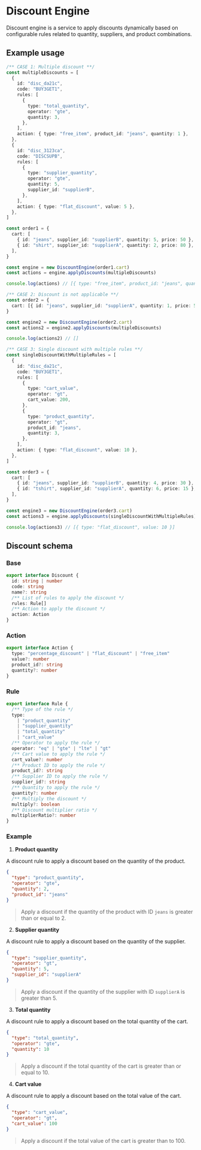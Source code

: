 # Discount Engine

Discount engine is a service to apply discounts dynamically based on configurable rules related to quantity, suppliers, and product combinations.

## Example usage

```typescript
/** CASE 1: Multiple discount **/
const multipleDiscounts = [
  {
    id: "disc_da21c",
    code: "BUY3GET1",
    rules: [
      {
        type: "total_quantity",
        operator: "gte",
        quantity: 3,
      },
    ],
    action: { type: "free_item", product_id: "jeans", quantity: 1 },
  },
  {
    id: "disc_3123ca",
    code: "DISCSUPB",
    rules: [
      {
        type: "supplier_quantity",
        operator: "gte",
        quantity: 5,
        supplier_id: "supplierB",
      },
    ],
    action: { type: "flat_discount", value: 5 },
  },
]

const order1 = {
  cart: [
    { id: "jeans", supplier_id: "supplierB", quantity: 5, price: 50 },
    { id: "shirt", supplier_id: "supplierA", quantity: 2, price: 80 },
  ],
}

const engine = new DiscountEngine(order1.cart)
const actions = engine.applyDiscounts(multipleDiscounts)

console.log(actions) // [{ type: "free_item", product_id: "jeans", quantity: 1 }, { type: "flat_discount", value: 5 }]

/** CASE 2: Discount is not applicable **/
const order2 = {
  cart: [{ id: "jeans", supplier_id: "supplierA", quantity: 1, price: 50 }],
}

const engine2 = new DiscountEngine(order2.cart)
const actions2 = engine2.applyDiscounts(multipleDiscounts)

console.log(actions2) // []

/** CASE 3: Single discount with multiple rules **/
const singleDiscountWithMultipleRules = [
  {
    id: "disc_da21c",
    code: "BUY3GET1",
    rules: [
      {
        type: "cart_value",
        operator: "gt",
        cart_value: 200,
      },
      {
        type: "product_quantity",
        operator: "gt",
        product_id: "jeans",
        quantity: 3,
      },
    ],
    action: { type: "flat_discount", value: 10 },
  },
]

const order3 = {
  cart: [
    { id: "jeans", supplier_id: "supplierB", quantity: 4, price: 30 },
    { id: "tshirt", supplier_id: "supplierA", quantity: 6, price: 15 },
  ],
}

const engine3 = new DiscountEngine(order3.cart)
const actions3 = engine.applyDiscounts(singleDiscountWithMultipleRules)

console.log(actions3) // [{ type: "flat_discount", value: 10 }]
```

## Discount schema

### Base

```typescript
export interface Discount {
  id: string | number
  code: string
  name?: string
  /** List of rules to apply the discount */
  rules: Rule[]
  /** Action to apply the discount */
  action: Action
}
```

### Action

```typescript
export interface Action {
  type: "percentage_discount" | "flat_discount" | "free_item"
  value?: number
  product_id?: string
  quantity?: number
}
```

### Rule

```typescript
export interface Rule {
  /** Type of the rule */
  type:
    | "product_quantity"
    | "supplier_quantity"
    | "total_quantity"
    | "cart_value"
  /** Operator to apply the rule */
  operator: "eq" | "gte" | "lte" | "gt"
  /** Cart value to apply the rule */
  cart_value?: number
  /** Product ID to apply the rule */
  product_id?: string
  /** Supplier ID to apply the rule */
  supplier_id?: string
  /** Quantity to apply the rule */
  quantity?: number
  /** Multiply the discount */
  multiply?: boolean
  /** Discount multiplier ratio */
  multiplierRatio?: number
}
```

### Example

1. **Product quantity**

A discount rule to apply a discount based on the quantity of the product.

```json
{
  "type": "product_quantity",
  "operator": "gte",
  "quantity": 2,
  "product_id": "jeans"
}
```

> Apply a discount if the quantity of the product with ID `jeans` is greater than or equal to 2.

2. **Supplier quantity**

A discount rule to apply a discount based on the quantity of the supplier.

```json
{
  "type": "supplier_quantity",
  "operator": "gt",
  "quantity": 5,
  "supplier_id": "supplierA"
}
```

> Apply a discount if the quantity of the supplier with ID `supplierA` is greater than 5.

3. **Total quantity**

A discount rule to apply a discount based on the total quantity of the cart.

```json
{
  "type": "total_quantity",
  "operator": "gte",
  "quantity": 10
}
```

> Apply a discount if the total quantity of the cart is greater than or equal to 10.

4. **Cart value**

A discount rule to apply a discount based on the total value of the cart.

```json
{
  "type": "cart_value",
  "operator": "gt",
  "cart_value": 100
}
```

> Apply a discount if the total value of the cart is greater than to 100.

